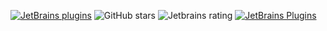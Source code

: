 [![JetBrains plugins](https://img.shields.io/jetbrains/plugin/d/13004-php-insights.svg)](https://plugins.jetbrains.com/plugin/13004-php-insights)
![GitHub stars](https://img.shields.io/github/stars/olivernybroe/phpinsights-intellij.svg?label=Stars)
![Jetbrains rating](https://img.shields.io/badge/dynamic/json.svg?label=JetBrains%20rating&url=https%3A%2F%2Fplugins.jetbrains.com%2Fplugin%2FgetPluginInfo%3FpluginId%3D13004&query=%24.totalRating&suffix=/5)
[![JetBrains Plugins](https://img.shields.io/jetbrains/plugin/v/13004-php-insights.svg)](https://plugins.jetbrains.com/plugin/13004-php-insights)